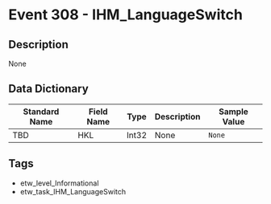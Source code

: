 # Event 308 - IHM_LanguageSwitch

## Description
None

## Data Dictionary
|Standard Name|Field Name|Type|Description|Sample Value|
|---|---|---|---|---|
|TBD|HKL|Int32|None|`None`|

## Tags
* etw_level_Informational
* etw_task_IHM_LanguageSwitch